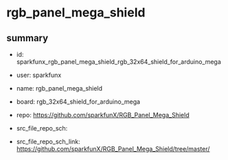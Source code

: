 # rgb_panel_mega_shield
 
## summary 
* id: sparkfunx_rgb_panel_mega_shield_rgb_32x64_shield_for_arduino_mega
* user: sparkfunx
* name: rgb_panel_mega_shield
* board: rgb_32x64_shield_for_arduino_mega
* repo: https://github.com/sparkfunX/RGB_Panel_Mega_Shield



* src_file_repo_sch: 
* src_file_repo_sch_link: https://github.com/sparkfunX/RGB_Panel_Mega_Shield/tree/master/




